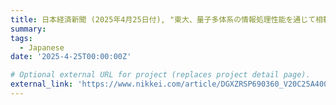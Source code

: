 ```yaml
---
title: 日本経済新聞 (2025年4月25日付), "東大、量子多体系の情報処理性能を通じて相転移現象を解明"
summary: 
tags:
  - Japanese
date: '2025-4-25T00:00:00Z'

# Optional external URL for project (replaces project detail page).
external_link: 'https://www.nikkei.com/article/DGXZRSP690360_V20C25A4000000/'
---
```

